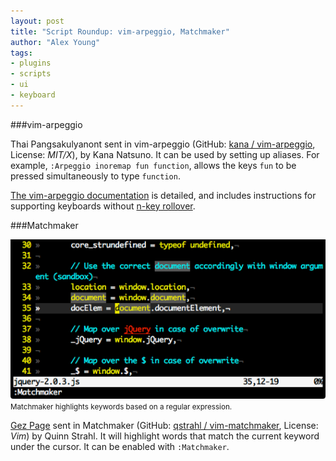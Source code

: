 ```yaml
---
layout: post
title: "Script Roundup: vim-arpeggio, Matchmaker"
author: "Alex Young"
tags: 
- plugins
- scripts
- ui
- keyboard
---
```


###vim-arpeggio

Thai Pangsakulyanont sent in vim-arpeggio (GitHub: [kana / vim-arpeggio](https://github.com/kana/vim-arpeggio), License: _MIT/X_), by Kana Natsuno.  It can be used by setting up aliases.  For example, `:Arpeggio inoremap fun function`, allows the keys `fun` to be pressed simultaneously to type `function`.

[The vim-arpeggio documentation](https://github.com/kana/vim-arpeggio/blob/master/doc/arpeggio.txt) is detailed, and includes instructions for supporting keyboards without [n-key rollover](http://en.wikipedia.org/wiki/Rollover_\(key\)#n-key_rollover).

###Matchmaker

<div class="image">
  <img src="/images/posts/matchmaker.png" alt="" />
  <small>Matchmaker highlights keywords based on a regular expression.</small>
</div>

[Gez Page](https://twitter.com/gezpage) sent in Matchmaker (GitHub: [qstrahl / vim-matchmaker](https://github.com/qstrahl/vim-matchmaker), License: _Vim_) by Quinn Strahl.  It will highlight words that match the current keyword under the cursor.  It can be enabled with `:Matchmaker`.
